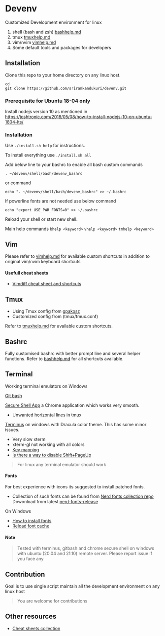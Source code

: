 # Devenv

Customized Development environment for linux

1. shell (bash and zsh) [bashhelp.md](https://github.com/sriramkandukuri/devenv/blob/master/help/bashhelp.md)
2. tmux [tmuxhelp.md](https://github.com/sriramkandukuri/devenv/blob/master/help/tmuxhelp.md)
3. vim/nvim [vimhelp.md](https://github.com/sriramkandukuri/devenv/blob/master/help/vimhelp.md)
4. Some default tools and packages for developers

## Installation

Clone this repo to your home directory on any linux host.

```
cd
git clone https://github.com/sriramkandukuri/devenv.git
```


### Prerequisite for Ubuntu 18-04 only

Install nodejs version 10 as mentioned in https://joshtronic.com/2018/05/08/how-to-install-nodejs-10-on-ubuntu-1804-lts/

### Installation

Use `./install.sh help` for instructions.

To install everything use `./install.sh all`

Add below line to your bashrc to enable all bash custom commands

```
. ~/devenv/shell/bash/devenv_bashrc
```

or command 

```
echo ". ~/devenv/shell/bash/devenv_bashrc" >> ~/.bashrc
```

If powerline fonts are not needed use below command

```
echo "export USE_PWR_FONTS=0" >> ~/.bashrc
```

Reload your shell or start new shell.

Main help commands `bhelp <keyword>` `vhelp <keyword>` `tmhelp <keyword>`

## Vim

Please refer to [vimhelp.md](https://github.com/sriramkandukuri/devenv/blob/master/help/vimhelp.md) for available custom shortcuts in addition to original vim/nvim keyboard shortcuts

#### Usefull cheat sheets

- [Vimdiff cheat sheet and shortcuts](https://gist.github.com/mattratleph/4026987)

## Tmux

- Using Tmux config from [gpakosz](https://github.com/gpakosz/.tmux.git)
- Customized config from (tmux/tmux.conf)

Refer to [tmuxhelp.md](https://github.com/sriramkandukuri/devenv/blob/master/help/tmuxhelp.md) for available custom shortcuts.

## Bashrc

Fully customised bashrc with better prompt line and several helper functions.
Refer to [bashhelp.md](https://github.com/sriramkandukuri/devenv/blob/master/help/bashhelp.md) for all shortcuts available.

## Terminal

Working terminal emulators on Windows

[Git bash](https://git-scm.com/downloads)

[Secure Shell App](https://chrome.google.com/webstore/detail/secure-shell-app/pnhechapfaindjhompbnflcldabbghjo?hl=en) a Chrome application which works very smooth.

- Unwanted horizontal lines in tmux

[Terminus](https://eugeny.github.io/terminus/) on windows with Dracula color theme. This has some minor issues.

- Very slow xterm
- xterm-gl not working with all colors
- [Key mapping](https://github.com/Eugeny/terminus/issues/2328)
- [Is there a way to disable Shift+PageUp](https://github.com/Eugeny/terminus/issues/2396)

> For linux any terminal emulator should work

#### Fonts

For best experience with icons its suggested to install patched fonts.

  - Collection of such fonts can be found from [Nerd fonts collection repo](https://github.com/ryanoasis/nerd-fonts) Dowonload from latest [nerd-fonts-release](https://github.com/ryanoasis/nerd-fonts/releases)

On Windows  
- [How to install fonts](https://www.creativefabrica.com/the-ultimate-font-guide/how-to-install-multiple-fonts-at-once-on-windows/)
- [Reload font cache](https://help.extensis.com/hc/en-us/articles/360010243153-How-to-rebuild-the-Font-Cache-in-Windows-Universal-Type-Client-7)

#### Note

> Tested with terminus, gitbash and chrome secure shell on windows with ubuntu (20.04 and 21.10)  remote server.
> Please report issue if you face any

## Contribution

Goal is to use single script maintain all the development environment on any linux host

> You are welcome for contributions

## Other resources

- [Cheat sheets collection](https://github.com/LeCoupa/awesome-cheatsheets)
